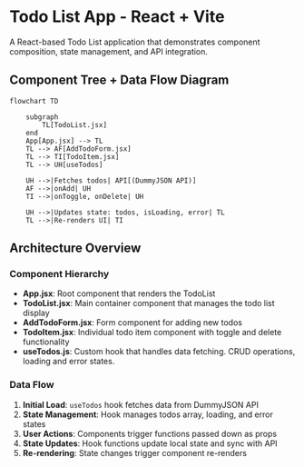 # Todo List App - React + Vite

A React-based Todo List application that demonstrates component composition, state management, and API integration.

## Component Tree + Data Flow Diagram

```mermaid
flowchart TD

    subgraph 
        TL[TodoList.jsx]
    end
    App[App.jsx] --> TL
    TL --> AF[AddTodoForm.jsx]
    TL --> TI[TodoItem.jsx]
    TL --> UH[useTodos]

    UH -->|Fetches todos| API[(DummyJSON API)]
    AF -->|onAdd| UH
    TI -->|onToggle, onDelete| UH

    UH -->|Updates state: todos, isLoading, error| TL
    TL -->|Re-renders UI| TI
```

## Architecture Overview

### Component Hierarchy
- **App.jsx**: Root component that renders the TodoList
- **TodoList.jsx**: Main container component that manages the todo list display
- **AddTodoForm.jsx**: Form component for adding new todos
- **TodoItem.jsx**: Individual todo item component with toggle and delete functionality
- **useTodos.js**: Custom hook that handles data fetching. CRUD operations, loading and error states. 

### Data Flow
1. **Initial Load**: `useTodos` hook fetches data from DummyJSON API
2. **State Management**: Hook manages todos array, loading, and error states
3. **User Actions**: Components trigger functions passed down as props
4. **State Updates**: Hook functions update local state and sync with API
5. **Re-rendering**: State changes trigger component re-renders